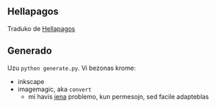 ## Hellapagos

Traduko de [Hellapagos](http://www.hellapagos.com/)

## Generado

Uzu `python generate.py`. Vi bezonas krome:

* inkscape
* imagemagic, aka `convert`
  * mi havis [jena](https://stackoverflow.com/questions/52998331/imagemagick-security-policy-pdf-blocking-conversion) problemo, kun permesojn, sed facile adapteblas
